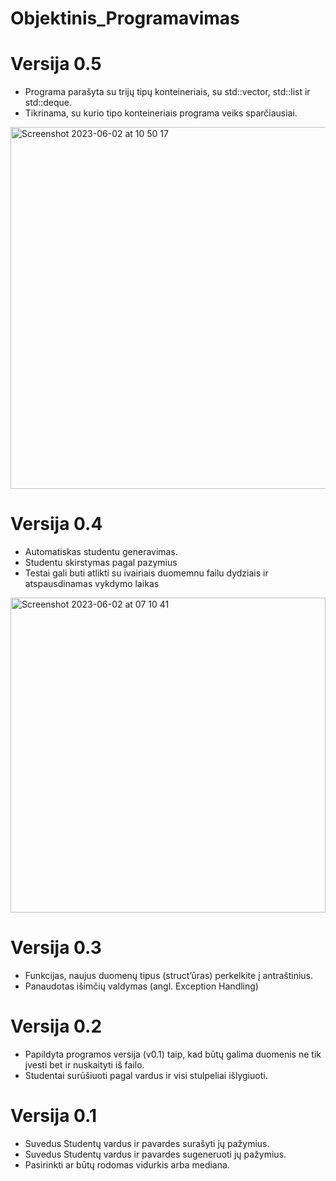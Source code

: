 # Objektinis_Programavimas

# Versija 0.5
* Programa parašyta su trijų tipų konteineriais, su std::vector, std::list ir std::deque.
* Tikrinama, su kurio tipo konteineriais programa veiks sparčiausiai.

<img width="579" alt="Screenshot 2023-06-02 at 10 50 17" src="https://github.com/RavenV8/Objektinis_Programavimas/assets/55328476/7484e89e-e3bb-4ab0-af00-c56966f7d3d7">

# Versija 0.4
* Automatiskas studentu generavimas.
* Studentu skirstymas pagal pazymius
* Testai gali buti atlikti su ivairiais duomemnu failu dydziais ir atspausdinamas vykdymo laikas
<img width="504" alt="Screenshot 2023-06-02 at 07 10 41" src="https://github.com/RavenV8/Objektinis_Programavimas/assets/55328476/b7b558c5-280c-490e-b175-94c580a19172">

# Versija 0.3
* Funkcijas, naujus duomenų tipus (struct’ūras) perkelkite į antraštinius.
* Panaudotas išimčių valdymas (angl. Exception Handling)

# Versija 0.2
* Papildyta programos versija (v0.1) taip, kad būtų galima duomenis ne tik įvesti bet ir nuskaityti iš failo.
* Studentai surūšiuoti pagal vardus ir visi stulpeliai išlygiuoti.

# Versija 0.1
* Suvedus Studentų vardus ir pavardes surašyti jų pažymius.
* Suvedus Studentų vardus ir pavardes sugeneruoti jų pažymius.
* Pasirinkti ar būtų rodomas vidurkis arba mediana.
